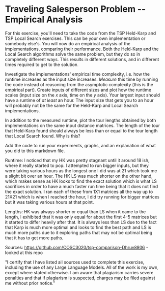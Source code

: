 # Traveling Salesperson Problem -- Empirical Analysis

For this exercise, you'll need to take the code from the TSP Held-Karp and TSP
Local Search exercises. This can be your own implementation or somebody else's.
You will now do an empirical analysis of the implementations, comparing their
performance. Both the Held-Karp and the Local Search algorithms solve the same
problem, but they do so in completely different ways. This results in different
solutions, and in different times required to get to the solution.

Investigate the implementations' empirical time complexity, i.e. how the runtime
increases as the input size increases. *Measure* this time by running the code
instead of reasoning from the asymptotic complexity (this is the empirical
part). Create inputs of different sizes and plot how the runtime scales (input
size on the $x$ axis, time on the $y$ axis). Your largest input should have a
runtime of *at least* an hour. The input size that gets you to an hour will
probably not be the same for the Held-Karp and Local Search implementations.

In addition to the measured runtime, plot the tour lengths obtained by both
implementations on the same input distance matrices. The length of the tour that
Held-Karp found should always be less than or equal to the tour length that
Local Search found. Why is this?

Add the code to run your experiments, graphs, and an explanation of what you did
to this markdown file.

Runtime: I noticed that my HK was pretty stagnant until it around 18 ish, where it really started to pop. I attempted to run bigger inputs, but they were taking various hours as the longest one I did was at 21 which took me a slight bit over an hour. The HK LS was much shorter on the other hand, which makes sense as HK looks to find the exact solution which is what LS sacrifices in order to have a much faster run time being that it does not find the exact solution. I ran each of these from 1X1 matrices all the way up to 21X21 which is when I reached the hour, I did try running for bigger matrices but it was taking various hours at that point. 

Lengths: HK was always shorter or equal than LS when it came to the length, I exhibited that it was only equal for about the first 4-5 matrices but it started to differ heavily after that. It is always less than LS due to the fact that Karp is much more optimal and looks to find the best path and LS is much more paths due to it exploring paths that may not be optimal being that it has to get more paths. 

Sources: 
https://github.com/COSC3020/tsp-comparison-Dhruv8806 - looked at this repo 


"I certify that I have listed all sources used to complete this exercise, including the use of any Large Language Models. All of the work is my own, except where stated otherwise. I am aware that plagiarism carries severe penalties and that if plagiarism is suspected, charges may be filed against me without prior notice."
